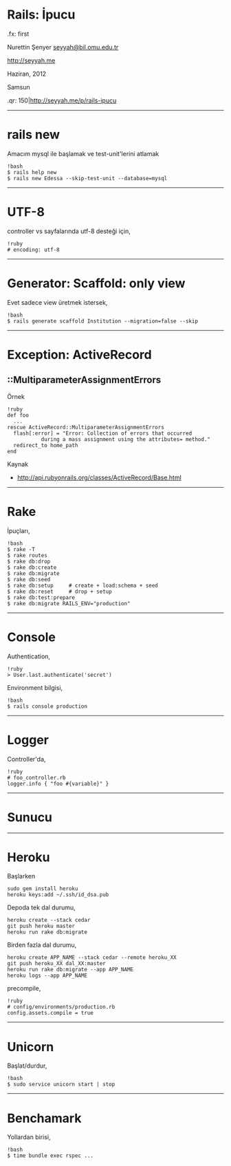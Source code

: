 # Rails: İpucu

.fx: first

Nurettin Şenyer <seyyah@bil.omu.edu.tr>

http://seyyah.me

Haziran, 2012

Samsun

.qr: 150|http://seyyah.me/p/rails-ipucu

---

# rails new

Amacım mysql ile başlamak ve test-unit'lerini atlamak

    !bash
    $ rails help new
    $ rails new Edessa --skip-test-unit --database=mysql

---

# UTF-8

controller vs sayfalarında utf-8 desteği için,

    !ruby
    # encoding: utf-8

---

# Generator: Scaffold: only view

Evet sadece view üretmek istersek,

    !bash
    $ rails generate scaffold Institution --migration=false --skip

---

# Exception: ActiveRecord
## ::MultiparameterAssignmentErrors

Örnek

    !ruby
    def foo
      ...
    rescue ActiveRecord::MultiparameterAssignmentErrors
      flash[:error] = "Error: Collection of errors that occurred
      		   during a mass assignment using the attributes= method."
      redirect_to home_path
    end

Kaynak

- http://api.rubyonrails.org/classes/ActiveRecord/Base.html

---

# Rake

İpuçları,

    !bash
    $ rake -T
    $ rake routes
    $ rake db:drop
    $ rake db:create
    $ rake db:migrate
    $ rake db:seed
    $ rake db:setup 	# create + load:schema + seed
    $ rake db:reset 	# drop + setup
    $ rake db:test:prepare
    $ rake db:migrate RAILS_ENV="production"

---

# Console

Authentication,

    !ruby
    > User.last.authenticate('secret')

Environment bilgisi,

    !bash
    $ rails console production

---

# Logger

Controller'da,

    !ruby
    # foo_controller.rb
    logger.info { "foo #{variable}" }

---

# Sunucu
---

# Heroku

Başlarken

    sudo gem install heroku
    heroku keys:add ~/.ssh/id_dsa.pub

Depoda tek dal durumu,

    heroku create --stack cedar
    git push heroku master
    heroku run rake db:migrate

Birden fazla dal durumu,

    heroku create APP_NAME --stack cedar --remote heroku_XX
    git push heroku_XX dal_XX:master
    heroku run rake db:migrate --app APP_NAME
    heroku logs --app APP_NAME

precompile,

    !ruby
    # config/environments/production.rb
    config.assets.compile = true

---

# Unicorn

Başlat/durdur,

    !bash
    $ sudo service unicorn start | stop

---

# Benchamark

Yollardan birisi,

    !bash
    $ time bundle exec rspec ...
